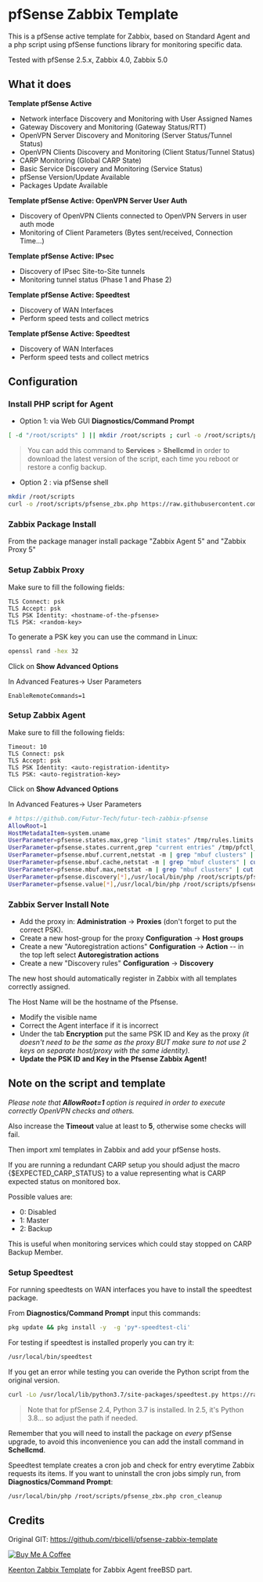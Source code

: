 # pfSense Zabbix Template

This is a pfSense active template for Zabbix, based on Standard Agent and a php script using pfSense functions library for monitoring specific data.


Tested with pfSense 2.5.x, Zabbix 4.0, Zabbix 5.0

## What it does

**Template pfSense Active**
 
 - Network interface Discovery and Monitoring with User Assigned Names
 - Gateway Discovery and Monitoring (Gateway Status/RTT) 
 - OpenVPN Server Discovery and Monitoring (Server Status/Tunnel Status)
 - OpenVPN Clients Discovery and Monitoring (Client Status/Tunnel Status)
 - CARP Monitoring (Global CARP State)
 - Basic Service Discovery and Monitoring (Service Status)
 - pfSense Version/Update Available
 - Packages Update Available
 
**Template pfSense Active: OpenVPN Server User Auth**

 - Discovery of OpenVPN Clients connected to OpenVPN Servers in user auth mode
 - Monitoring of Client Parameters (Bytes sent/received, Connection Time...) 

**Template pfSense Active: IPsec**

 - Discovery of IPsec Site-to-Site tunnels
 - Monitoring tunnel status (Phase 1 and Phase 2)
 
**Template pfSense Active: Speedtest**

 - Discovery of WAN Interfaces
 - Perform speed tests and collect metrics

**Template pfSense Active: Speedtest**

 - Discovery of WAN Interfaces
 - Perform speed tests and collect metrics


## Configuration

### Install PHP script for Agent

- Option 1: via Web GUI **Diagnostics/Command Prompt**

```bash
[ -d "/root/scripts" ] || mkdir /root/scripts ; curl -o /root/scripts/pfsense_zbx.php https://raw.githubusercontent.com/Futur-Tech/futur-tech-zabbix-pfsense/main/pfsense_zbx.php
```
> You can add this command to **Services** > **Shellcmd** in order to download the latest version of the script, each time you reboot or restore a config backup.

- Option 2 : via pfSense shell

```bash
mkdir /root/scripts
curl -o /root/scripts/pfsense_zbx.php https://raw.githubusercontent.com/Futur-Tech/futur-tech-zabbix-pfsense/main/pfsense_zbx.php 
```


### Zabbix Package Install

From the package manager install package "Zabbix Agent 5" and "Zabbix Proxy 5"

### Setup Zabbix Proxy

Make sure to fill the following fields:

```
TLS Connect: psk
TLS Accept: psk
TLS PSK Identity: <hostname-of-the-pfsense>
TLS PSK: <random-key>
```
To generate a PSK key you can use the command in Linux: 
    
```bash
openssl rand -hex 32
```

Click on **Show Advanced Options**

In Advanced Features-> User Parameters

```
EnableRemoteCommands=1
```

### Setup Zabbix Agent

Make sure to fill the following fields:

```
Timeout: 10
TLS Connect: psk
TLS Accept: psk
TLS PSK Identity: <auto-registration-identity>
TLS PSK: <auto-registration-key>
```
Click on **Show Advanced Options**

In Advanced Features-> User Parameters

```bash
# https://github.com/Futur-Tech/futur-tech-zabbix-pfsense
AllowRoot=1
HostMetadataItem=system.uname
UserParameter=pfsense.states.max,grep "limit states" /tmp/rules.limits | cut -f4 -d ' '
UserParameter=pfsense.states.current,grep "current entries" /tmp/pfctl_si_out | tr -s ' ' | cut -f4 -d ' '
UserParameter=pfsense.mbuf.current,netstat -m | grep "mbuf clusters" | cut -f1 -d ' ' | cut -d '/' -f1
UserParameter=pfsense.mbuf.cache,netstat -m | grep "mbuf clusters" | cut -f1 -d ' ' | cut -d '/' -f2
UserParameter=pfsense.mbuf.max,netstat -m | grep "mbuf clusters" | cut -f1 -d ' ' | cut -d '/' -f4
UserParameter=pfsense.discovery[*],/usr/local/bin/php /root/scripts/pfsense_zbx.php discovery $1
UserParameter=pfsense.value[*],/usr/local/bin/php /root/scripts/pfsense_zbx.php $1 $2 $3
```

### Zabbix Server Install Note

- Add the proxy in: **Administration** -> **Proxies** (don't forget to put the correct PSK).
- Create a new host-group for the proxy **Configuration** -> **Host groups**
- Create a new "Autoregistration actions" **Configuration** -> **Action** -- in the top left select **Autoregistration actions**
- Create a new "Discovery rules" **Configuration** -> **Discovery**

The new host should automatically register in Zabbix with all templates correctly assigned.

The Host Name will be the hostname of the Pfsense.

* Modify the visible name
* Correct the Agent interface if it is incorrect
* Under the tab **Encryption** put the same PSK ID and Key as the proxy *(it doesn't need to be the same as the proxy BUT make sure to not use 2 keys on separate host/proxy with the same identity).*
* **Update the PSK ID and Key in the Pfsense Zabbix Agent!**

## Note on the script and template

_Please note that **AllowRoot=1** option is required in order to execute correctly OpenVPN checks and others._

Also increase the **Timeout** value at least to **5**, otherwise some checks will fail.

Then import xml templates in Zabbix and add your pfSense hosts.

If you are running a redundant CARP setup you should adjust the macro {$EXPECTED_CARP_STATUS} to a value representing what is CARP expected status on monitored box.

Possible values are:

 - 0: Disabled
 - 1: Master
 - 2: Backup

This is useful when monitoring services which could stay stopped on CARP Backup Member.


### Setup Speedtest

For running speedtests on WAN interfaces you have to install the speedtest package.


From **Diagnostics/Command Prompt** input this commands:

```bash
pkg update && pkg install -y  -g 'py*-speedtest-cli'
```

For testing if speedtest is installed properly you can try it:

```bash
/usr/local/bin/speedtest
```

If you get an error while testing you can overide the Python script from the original version.

```bash
curl -Lo /usr/local/lib/python3.7/site-packages/speedtest.py https://raw.githubusercontent.com/Futur-Tech/speedtest-cli/master/speedtest.py
```

> Note that for pfSense 2.4, Python 3.7 is installed. In 2.5, it's Python 3.8... so adjust the path if needed.

Remember that you will need to install the package on *every* pfSense upgrade, to avoid this inconvenience you can add the install command in **Schellcmd**.

Speedtest template creates a cron job and check for entry everytime Zabbix requests its items. If you want to uninstall the cron jobs simply run, from **Diagnostics/Command Prompt**:

```bash
/usr/local/bin/php /root/scripts/pfsense_zbx.php cron_cleanup
```

## Credits

Original GIT: https://github.com/rbicelli/pfsense-zabbix-template

[![Buy Me A Coffee](https://www.buymeacoffee.com/assets/img/custom_images/orange_img.png)](https://www.buymeacoffee.com/rbicelli)

[Keenton Zabbix Template](https://github.com/keentonsas/zabbix-template-pfsense) for Zabbix Agent freeBSD part.
